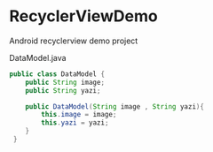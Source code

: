 # RecyclerViewDemo
Android recyclerview demo project

DataModel.java
```java
public class DataModel {
    public String image;
    public String yazi;

    public DataModel(String image , String yazi){
        this.image = image;
        this.yazi = yazi;
    }
 }
```
